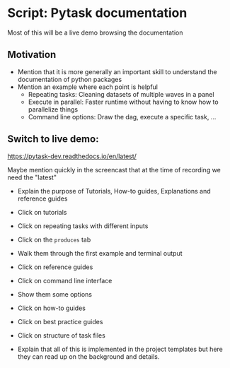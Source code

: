 # Script: Pytask documentation

Most of this will be a live demo browsing the documentation

## Motivation

- Mention that it is more generally an important skill to understand the documentation
  of python packages
- Mention an example where each point is helpful
  - Repeating tasks: Cleaning datasets of multiple waves in a panel
  - Execute in parallel: Faster runtime without having to know how to parallelize things
  - Command line options: Draw the dag, execute a specific task, ...

## Switch to live demo:

https://pytask-dev.readthedocs.io/en/latest/

Maybe mention quickly in the screencast that at the time of recording we need the
"latest"

- Explain the purpose of Tutorials, How-to guides, Explanations and reference guides

- Click on tutorials

- Click on repeating tasks with different inputs

- Click on the `produces` tab

- Walk them through the first example and terminal output

- Click on reference guides

- Click on command line interface

- Show them some options

- Click on how-to guides

- Click on best practice guides

- Click on structure of task files

- Explain that all of this is implemented in the project templates but here they can
  read up on the background and details.
